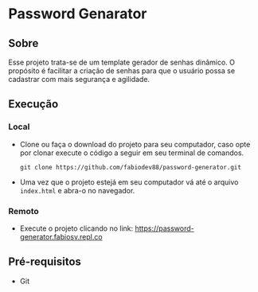 # Password Genarator

## Sobre
Esse projeto trata-se de um template gerador de senhas dinâmico. O propósito é facilitar a criação
de senhas para que o usuário possa se cadastrar com mais segurança e agilidade.

## Execução

### Local 
- Clone ou faça o download do projeto para seu computador, caso opte por clonar execute o código a seguir em seu terminal de comandos.

    ```shell
    git clone https://github.com/fabiodev88/password-generator.git
    ```

- Uma vez que o projeto estejá em seu computador vá até o arquivo `index.html` e abra-o no navegador.

### Remoto
 - Execute o projeto clicando no link: https://password-generator.fabiosv.repl.co


## Pré-requisitos
- Git
